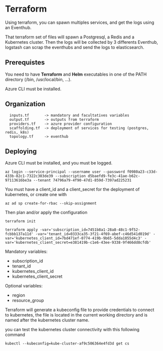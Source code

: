 # Terraform

Using terraform, you can spawn multiples services, and get the logs using an Eventhub.

That terraform set of files will spawn a Postgresql, a Redis and a Kubernetes cluster. Then the logs will be collected by 3 differents Eventhub, logstash can scrap the eventhubs and send the logs to elasticsearch.


## Prerequistes

You need to have **Terraform** and **Helm** executables in one of the PATH directory (/bin, /usr/local/bin, ...).

Azure CLI must be installed.


## Organization

```
  inputs.tf       -> mandatory and facultatives variables
  output.tf       -> outputs from terraform
  providers.tf    -> azure provider configuration
  scaffolding.tf  -> deployment of services for testing (postgres, redis, k8s)
  topology.tf     -> eventhub
```


## Deploying

Azure CLI must be installed, and you must be logged.

```
az login --service-principal --username user --password f0980a23-c33d-433b-82c1-7322c303de39 --subscription d5baefd9-fe3c-41ae-b62c-97113616be3a --tenant 74796a79-4f90-47d1-859d-7397ad225231
```

You must have a client_id and a client_secret for the deployment of kubernetes, or create one with

```
az ad sp create-for-rbac --skip-assignment
```

Then plan and/or apply the configuration

```
terraform init

terraform apply -var='subscription_id=7451b8a1-28a8-48c1-9f52-fcbbb137a11d' -var='tenant_id=0333ca35-3f21-4f69-abef-c46d541d019d' -var='kubernetes_client_id=7bd471ef-0774-419b-9b65-5dda1055d4c3' -var='kubernetes_client_secret=e381419b-c1e6-43ee-9338-9f466dd8cfdb'
```

Mandatory variables:
 - subscription_id
 - tenant_id
 - kubernetes_client_id
 - kubernetes_client_secret

Optional variables:
 - region
 - resource_group

Terraform will generate a kubeconfig file to provide credentials to connect to kubernetes, the file is located in the current working directory and is named after the kubernetes cluster name.

you can test the kubernetes cluster connectivity with this following command

```
kubectl --kubeconfig=kube-cluster-af9c506364e4fd3d get cs
```
